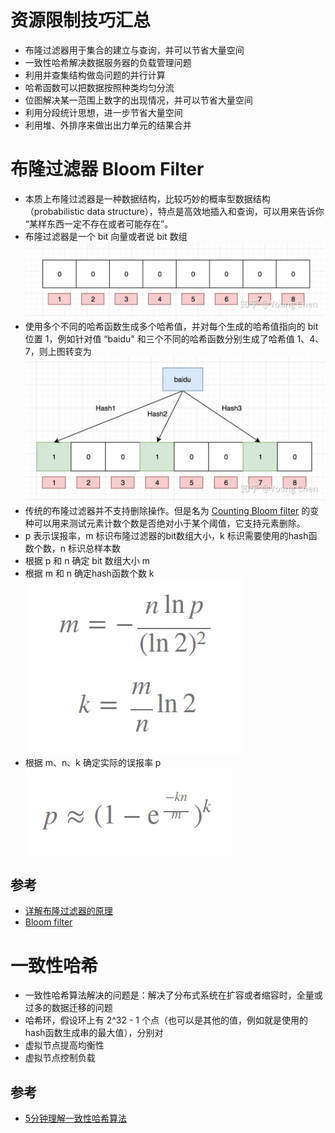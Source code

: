 # 资源限制技巧汇总

- 布隆过滤器用于集合的建立与查询，并可以节省大量空间
- 一致性哈希解决数据服务器的负载管理问题
- 利用并查集结构做岛问题的并行计算
- 哈希函数可以把数据按照种类均匀分流
- 位图解决某一范围上数字的出现情况，并可以节省大量空间
- 利用分段统计思想，进一步节省大量空间
- 利用堆、外排序来做出出力单元的结果合并

# 布隆过滤器 Bloom Filter

- 本质上布隆过滤器是一种数据结构，比较巧妙的概率型数据结构（probabilistic data structure），特点是高效地插入和查询，可以用来告诉你 “某样东西一定不存在或者可能存在”。
- 布隆过滤器是一个 bit 向量或者说 bit 数组
  ![img.png](./../../resources/image/algoruthm/BoolmFilter-1.png)
- 使用多个不同的哈希函数生成多个哈希值，并对每个生成的哈希值指向的 bit 位置 1，例如针对值 “baidu” 和三个不同的哈希函数分别生成了哈希值 1、4、7，则上图转变为
  ![img.png](./../../resources/image/algoruthm/BoolmFilter-2.png)
- 传统的布隆过滤器并不支持删除操作。但是名为 [Counting Bloom filter](https://cloud.tencent.com/developer/article/1136056)
  的变种可以用来测试元素计数个数是否绝对小于某个阈值，它支持元素删除。
- p 表示误报率，m 标识布隆过滤器的bit数组大小，k 标识需要使用的hash函数个数，n 标识总样本数
- 根据 p 和 n 确定 bit 数组大小 m
- 根据 m 和 n 确定hash函数个数 k
  ![img.png](./../../resources/image/algoruthm/BoolmFilter-3.png)
- 根据 m、n、k 确定实际的误报率 p
  ![img.png](./../../resources/image/algoruthm/BoolmFilter-4.png)

## 参考

- [详解布隆过滤器的原理](https://zhuanlan.zhihu.com/p/43263751)
- [Bloom filter](https://hackernoon.com/probabilistic-data-structures-bloom-filter-5374112a7832)

# 一致性哈希

- 一致性哈希算法解决的问题是：解决了分布式系统在扩容或者缩容时，全量或过多的数据迁移的问题
- 哈希环，假设环上有 2^32 - 1 个点（也可以是其他的值，例如就是使用的hash函数生成串的最大值），分别对
- 虚拟节点提高均衡性
- 虚拟节点控制负载

## 参考

- [5分钟理解一致性哈希算法](https://juejin.cn/post/6844903750860013576)